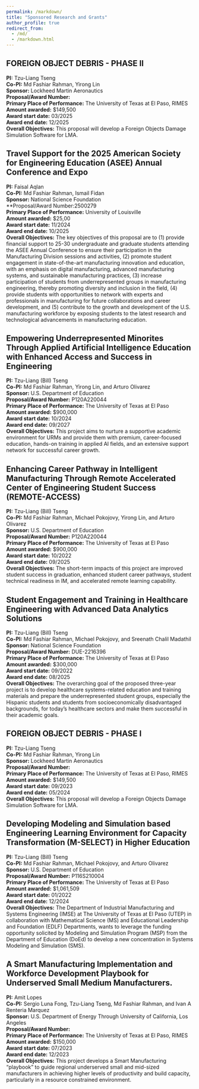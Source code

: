 ```yaml
---
permalink: /markdown/
title: "Sponsored Research and Grants"
author_profile: true
redirect_from: 
  - /md/
  - /markdown.html
---
```


## FOREIGN OBJECT DEBRIS - PHASE II
**PI:** Tzu-Liang Tseng <br/>
**Co-PI:** Md Fashiar Rahman, Yirong Lin <br/>
**Sponsor:** Lockheed Martin Aeronautics <br/>
**Proposal/Award Number:** <br/>
**Primary Place of Performance:** The University of Texas at El Paso, RIMES <br/>
**Amount awarded:** $149,500 <br/>
**Award start date:** 03/2025 <br/>
**Award end date:** 12/2025 <br/>
**Overall Objectives:** This proposal will develop a Foreign Objects Damage Simulation Software for LMA. <br/>


## Travel Support for the 2025 American Society for Engineering Education (ASEE) Annual Conference and Expo
**PI:** Faisal Aqlan <br/>
**Co-PI:** Md Fashiar Rahman, Ismail Fidan <br/>
**Sponsor:** National Science Foundation <br/>
**Proposal/Award Number:2500279 <br/>
**Primary Place of Performance:** University of Louisville <br/>
**Amount awarded:** $25,00 <br/>
**Award start date:** 11/2024 <br/>
**Award end date:** 10/2025 <br/>
**Overall Objectives:** The key objectives of this proposal are to (1) provide financial support to 25-30 undergraduate and graduate students attending the ASEE Annual Conference to ensure their participation in the Manufacturing Division sessions and activities, (2) promote student engagement in state-of-the-art manufacturing innovation and education, with an emphasis on digital manufacturing, advanced manufacturing systems, and sustainable manufacturing practices, (3) increase participation of students from underrepresented groups in manufacturing engineering, thereby promoting diversity and inclusion in the field, (4) provide students with opportunities to network with experts and professionals in manufacturing for future collaborations and career development, and (5) contribute to the growth and development of the U.S. manufacturing workforce by exposing students to the latest research and technological advancements in manufacturing education. <br/>

## Empowering Underrepresented Minorites Through Applied Artificial Intelligence Education with Enhanced Access and Success in Engineering
**PI:** Tzu-Liang (Bill) Tseng <br/>
**Co-PI:** Md Fashiar Rahman, Yirong Lin, and Arturo Olivarez <br/>
**Sponsor:** U.S. Department of Education <br/>
**Proposal/Award Number:** P120A220044 <br/>
**Primary Place of Performance:** The University of Texas at El Paso <br/>
**Amount awarded:** $900,000 <br/>
**Award start date:** 10/2024 <br/>
**Award end date:** 09/2027 <br/>
**Overall Objectives:** This project aims to nurture a supportive academic environment for URMs and provide them with premium, career-focused education, hands-on training in applied AI fields, and an extensive support network for successful career growth. <br/>


## Enhancing Career Pathway in Intelligent Manufacturing Through Remote Accelerated Center of Engineering Student Success (REMOTE-ACCESS)
**PI:** Tzu-Liang (Bill) Tseng <br/>
**Co-PI:** Md Fashiar Rahman, Michael Pokojovy, Yirong Lin, and Arturo Olivarez <br/>
**Sponsor:** U.S. Department of Education <br/>
**Proposal/Award Number:** P120A220044 <br/>
**Primary Place of Performance:** The University of Texas at El Paso <br/>
**Amount awarded:** $900,000 <br/>
**Award start date:** 10/2022 <br/>
**Award end date:** 09/2025 <br/>
**Overall Objectives:** The short-term impacts of this project are improved student success in graduation, enhanced student career pathways, student technical readiness in IM, and accelerated remote learning capability. <br/>


## Student Engagement and Training in Healthcare Engineering with Advanced Data Analytics Solutions
**PI:** Tzu-Liang (Bill) Tseng <br/>
**Co-PI:** Md Fashiar Rahman, Michael Pokojovy, and Sreenath Chalil Madathil <br/>
**Sponsor:** National Science Foundation <br/>
**Proposal/Award Number:** DUE-2216396 <br/>
**Primary Place of Performance:** The University of Texas at El Paso <br/>
**Amount awarded:** $300,000 <br/>
**Award start date:** 09/2022 <br/>
**Award end date:** 08/2025 <br/>
**Overall Objectives:** The overarching goal of the proposed three-year project is to develop healthcare systems-related education and training materials and prepare the underrepresented student groups, especially the Hispanic students and students from socioeconomically disadvantaged backgrounds, for today’s healthcare sectors and make them successful in their academic goals. <br/>

## FOREIGN OBJECT DEBRIS - PHASE I
**PI:** Tzu-Liang Tseng <br/>
**Co-PI:** Md Fashiar Rahman, Yirong Lin <br/>
**Sponsor:** Lockheed Martin Aeronautics <br/>
**Proposal/Award Number:** <br/>
**Primary Place of Performance:** The University of Texas at El Paso, RIMES <br/>
**Amount awarded:** $149,500 <br/>
**Award start date:** 09/2023 <br/>
**Award end date:** 05/2024 <br/>
**Overall Objectives:** This proposal will develop a Foreign Objects Damage Simulation Software for LMA. <br/>


## Developing Modeling and Simulation based Engineering Learning Environment for Capacity Transformation (M-SELECT) in Higher Education
**PI:** Tzu-Liang (Bill) Tseng <br/>
**Co-PI:** Md Fashiar Rahman, Michael Pokojovy, and Arturo Olivarez <br/>
**Sponsor:** U.S. Department of Education <br/>
**Proposal/Award Number:** P116S210004 <br/>
**Primary Place of Performance:** The University of Texas at El Paso <br/>
**Amount awarded:** $1,061,509 <br/>
**Award start date:** 01/2022 <br/>
**Award end date:** 12/2024 <br/>
**Overall Objectives:** The Department of Industrial Manufacturing and Systems Engineering (IMSE) at The University of Texas at El Paso (UTEP) in collaboration with Mathematical Science (MS) and Educational Leadership and Foundation (EDLF) Departments, wants to leverage the funding opportunity solicited by Modeling and Simulation Program (MSP) from the Department of Education (DoEd) to develop a new concentration in Systems Modeling and Simulation (SMS). <br/>


## A Smart Manufacturing Implementation and Workforce Development Playbook for Underserved Small Medium Manufacturers.
**PI:** Amit Lopes <br/>
**Co-PI:** Sergio Luna Fong, Tzu-Liang Tseng, Md Fashiar Rahman, and Ivan A Renteria Marquez <br/>
**Sponsor:** U.S. Department of Energy Through University of California, Los Angeles <br/>
**Proposal/Award Number:**  <br/>
**Primary Place of Performance:** The University of Texas at El Paso, RIMES <br/>
**Amount awarded:** $150,000 <br/>
**Award start date:** 07/2023 <br/>
**Award end date:** 12/2023 <br/>
**Overall Objectives:** This project develops a Smart Manufacturing “playbook” to guide regional underserved small and mid-sized manufacturers in achieving higher levels of productivity and build capacity, particularly in a resource constrained environment. <br/>
